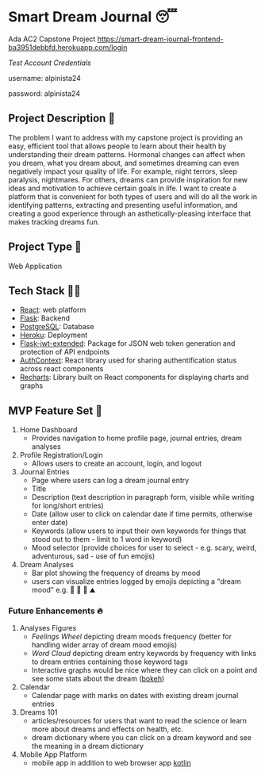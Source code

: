 # Smart Dream Journal 😴
Ada AC2 Capstone Project
https://smart-dream-journal-frontend-ba3951debbfd.herokuapp.com/login

_Test Account Credentials_

username: alpinista24

password: alpinista24

## Project Description 🚀

The problem I want to address with my capstone project is providing an easy, efficient tool that allows people to learn about their health by understanding their dream patterns. Hormonal changes can affect when you dream, what you dream about, and sometimes dreaming can even negatively impact your quality of life. For example, night terrors, sleep paralysis, nightmares. For others, dreams can provide inspiration for new ideas and motivation to achieve certain goals in life. I want to create a platform that is convenient for both types of users and will do all the work in identifying patterns, extracting and presenting useful information, and creating a good experience through an asthetically-pleasing interface that makes tracking dreams fun.

## Project Type 👾

Web Application

## Tech Stack 👩‍💻

- [React](https://legacy.reactjs.org/docs/getting-started.html): web platform
- [Flask](https://flask.palletsprojects.com/en/2.3.x/): Backend
- [PostgreSQL](https://www.postgresql.org/docs/): Database
- [Heroku](https://devcenter.heroku.com/categories/reference/): Deployment
- [Flask-jwt-extended](https://flask-jwt-extended.readthedocs.io/en/stable/): Package for JSON web token generation and protection of API endpoints
- [AuthContext](https://legacy.reactjs.org/docs/context.html#gatsby-focus-wrapper): React library used for sharing authentification status across react components
- [Recharts](https://recharts.org/): Library built on React components for displaying charts and graphs

## MVP Feature Set 🏁

1.  Home Dashboard
    - Provides navigation to home profile page, journal entries, dream analyses
2. Profile Registration/Login
    - Allows users to create an account, login, and logout
3. Journal Entries
    - Page where users can log a dream journal entry
    - Title
    - Description (text description in paragraph form, visible while writing for long/short entries)
    - Date (allow user to click on calendar date if time permits, otherwise enter date)
    - Keywords (allow users to input their own keywords for things that stood out to them - limit to 1 word in keyword)
    - Mood selector (provide choices for user to select - e.g. scary, weird, adventurous, sad - use of fun emojis)
4. Dream Analyses
   - Bar plot showing the frequency of dreams by mood
   - users can visualize entries logged by emojis depicting a "dream mood" e.g. 🦀 🧗 🐛 ⛰️

### Future Enhancements 🔥

1. Analyses Figures
    - _Feelings Wheel_ depicting dream moods frequency (better for handling wider array of dream mood emojis)
    - _Word Cloud_ depicting dream entry keywords by frequency with links to dream entries containing those keyword tags
    - Interactive graphs would be nice where they can click on a point and see some stats about the dream ([bokeh](https://docs.bokeh.org/en/latest/))
2. Calendar
   - Calendar page with marks on dates with existing dream journal entries
4. Dreams 101
    - articles/resources for users that want to read the science or learn more about dreams and effects on health, etc.
    - dream dictionary where you can click on a dream keyword and see the meaning in a dream dictionary
5. Mobile App Platform
    - mobile app in addition to web browser app [kotlin](https://kotlinlang.org/docs/home.html)
